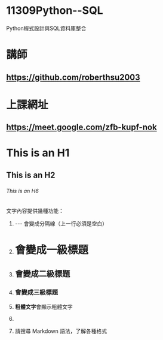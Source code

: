 # 11309Python--SQL  　　
Python程式設計與SQL資料庫整合

# 講師  
https://github.com/roberthsu2003
---
# 上課網址  
https://meet.google.com/zfb-kupf-nok
---
# This is an H1

## This is an H2

###### This is an H6　

文字內容提供幾種功能：
1) --- 會變成分隔線（上一行必須是空白）
2) # 會變成一級標題
3) ## 會變成二級標題
4) ### 會變成三級標題
5) **粗體文字**會顯示粗體文字
6) ```當第一行與最後一行會顯示程式碼
7) 請搜尋 Markdown 語法，了解各種格式